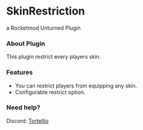# SkinRestriction
a Rocketmod Unturned Plugin

### About Plugin
This plugin restrict every players skin.

### Features
- You can restrict players from equipping any skin.
- Configurable restrict option.

### Need help?
Discord: [Tortellio](https://discord.gg/pzQwsew)
